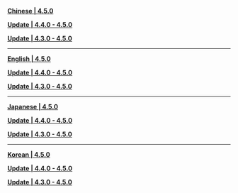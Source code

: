 **[Chinese | 4.5.0](https://autopatchcn.yuanshen.com/client_app/download/pc_zip/20240301202812_kIdgwLMrsEqWTonu/Audio_Chinese_4.5.0.zip)**

**[Update | 4.4.0 - 4.5.0](https://autopatchcn.yuanshen.com/client_app/update/hk4e_cn/18/zh-cn_4.4.0_4.5.0_hdiff_27Q0jakwKMUm6vqz.zip)**

**[Update | 4.3.0 - 4.5.0](https://autopatchcn.yuanshen.com/client_app/update/hk4e_cn/18/zh-cn_4.3.0_4.5.0_hdiff_PDY3WRVJoB1qQlGC.zip)**

---

**[English | 4.5.0](https://autopatchcn.yuanshen.com/client_app/download/pc_zip/20240301202812_kIdgwLMrsEqWTonu/Audio_English(US)_4.5.0.zip)**

**[Update | 4.4.0 - 4.5.0](https://autopatchcn.yuanshen.com/client_app/update/hk4e_cn/18/en-us_4.4.0_4.5.0_hdiff_IT8JaZr3tGK16FVp.zip)**

**[Update | 4.3.0 - 4.5.0](https://autopatchcn.yuanshen.com/client_app/update/hk4e_cn/18/en-us_4.3.0_4.5.0_hdiff_DrbqWnov8z3GUdLJ.zip)**

---

**[Japanese | 4.5.0](https://autopatchcn.yuanshen.com/client_app/download/pc_zip/20240301202812_kIdgwLMrsEqWTonu/Audio_Japanese_4.5.0.zip)**

**[Update | 4.4.0 - 4.5.0](https://autopatchcn.yuanshen.com/client_app/update/hk4e_cn/18/ja-jp_4.4.0_4.5.0_hdiff_RZ0dnELT8XCpvM9q.zip)**

**[Update | 4.3.0 - 4.5.0](https://autopatchcn.yuanshen.com/client_app/update/hk4e_cn/18/ja-jp_4.3.0_4.5.0_hdiff_pGMyKbP9tZEL6s43.zip)**

---

**[Korean | 4.5.0](https://autopatchcn.yuanshen.com/client_app/download/pc_zip/20240301202812_kIdgwLMrsEqWTonu/Audio_Korean_4.5.0.zip)**

**[Update | 4.4.0 - 4.5.0](https://autopatchcn.yuanshen.com/client_app/update/hk4e_cn/18/ko-kr_4.4.0_4.5.0_hdiff_J2Ck74hirdXBMTzl.zip)**

**[Update | 4.3.0 - 4.5.0](https://autopatchcn.yuanshen.com/client_app/update/hk4e_cn/18/ko-kr_4.3.0_4.5.0_hdiff_5SL3ofIrN40UZ729.zip)**
